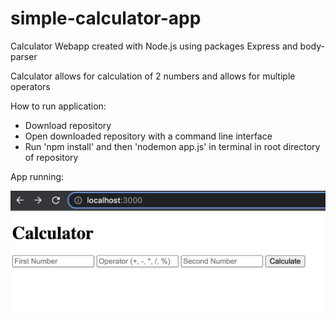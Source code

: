 # simple-calculator-app
 
Calculator Webapp created with Node.js using packages Express and body-parser

Calculator allows for calculation of 2 numbers and allows for multiple operators

How to run application:
- Download repository
- Open downloaded repository with a command line interface
- Run 'npm install' and then 'nodemon app.js' in terminal in root directory of repository

App running:

![alt text](https://github.com/J0K3Rn/simple-calculator-app/blob/main/screenshots/app_running.png?raw=true) 
